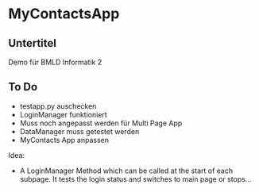 # MyContactsApp

## Untertitel
Demo für BMLD Informatik 2

## To Do

- testapp.py auschecken
- LoginManager funktioniert
- Muss noch angepasst werden für Multi Page App
- DataManager muss getestet werden
- MyContacts App anpassen

Idea:
- A LoginManager Method which can be called at the start of each subpage. It tests the login status and switches to main page or stops...